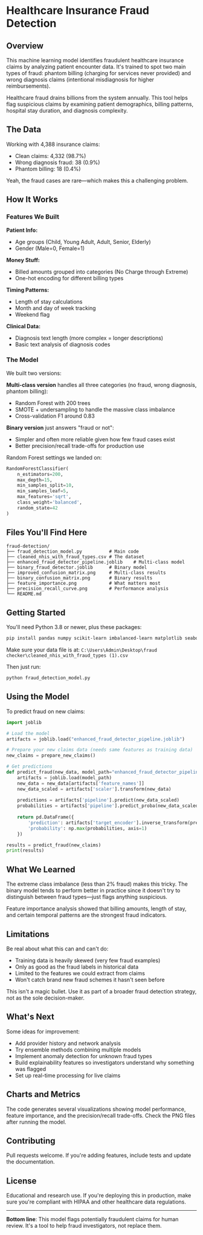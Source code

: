 # Healthcare Insurance Fraud Detection

## Overview

This machine learning model identifies fraudulent healthcare insurance claims by analyzing patient encounter data. It's trained to spot two main types of fraud: phantom billing (charging for services never provided) and wrong diagnosis claims (intentional misdiagnosis for higher reimbursements).

Healthcare fraud drains billions from the system annually. This tool helps flag suspicious claims by examining patient demographics, billing patterns, hospital stay duration, and diagnosis complexity.

## The Data

Working with 4,388 insurance claims:
- Clean claims: 4,332 (98.7%)
- Wrong diagnosis fraud: 38 (0.9%)
- Phantom billing: 18 (0.4%)

Yeah, the fraud cases are rare—which makes this a challenging problem.

## How It Works

### Features We Built

**Patient Info:**
- Age groups (Child, Young Adult, Adult, Senior, Elderly)
- Gender (Male=0, Female=1)

**Money Stuff:**
- Billed amounts grouped into categories (No Charge through Extreme)
- One-hot encoding for different billing types

**Timing Patterns:**
- Length of stay calculations
- Month and day of week tracking
- Weekend flag

**Clinical Data:**
- Diagnosis text length (more complex = longer descriptions)
- Basic text analysis of diagnosis codes

### The Model

We built two versions:

**Multi-class version** handles all three categories (no fraud, wrong diagnosis, phantom billing):
- Random Forest with 200 trees
- SMOTE + undersampling to handle the massive class imbalance
- Cross-validation F1 around 0.83

**Binary version** just answers "fraud or not":
- Simpler and often more reliable given how few fraud cases exist
- Better precision/recall trade-offs for production use

Random Forest settings we landed on:
```python
RandomForestClassifier(
    n_estimators=200,
    max_depth=15,
    min_samples_split=10,
    min_samples_leaf=5,
    max_features='sqrt',
    class_weight='balanced',
    random_state=42
)
```

## Files You'll Find Here

```
fraud-detection/
├── fraud_detection_model.py          # Main code
├── cleaned_nhis_with_fraud_types.csv # The dataset
├── enhanced_fraud_detector_pipeline.joblib    # Multi-class model
├── binary_fraud_detector.joblib      # Binary model
├── improved_confusion_matrix.png     # Multi-class results
├── binary_confusion_matrix.png       # Binary results
├── feature_importance.png            # What matters most
├── precision_recall_curve.png        # Performance analysis
└── README.md
```

## Getting Started

You'll need Python 3.8 or newer, plus these packages:

```bash
pip install pandas numpy scikit-learn imbalanced-learn matplotlib seaborn joblib
```

Make sure your data file is at: `C:\Users\Admin\Desktop\fraud checker\cleaned_nhis_with_fraud_types (1).csv`

Then just run:
```bash
python fraud_detection_model.py
```

## Using the Model

To predict fraud on new claims:

```python
import joblib

# Load the model
artifacts = joblib.load("enhanced_fraud_detector_pipeline.joblib")

# Prepare your new claims data (needs same features as training data)
new_claims = prepare_new_claims()

# Get predictions
def predict_fraud(new_data, model_path="enhanced_fraud_detector_pipeline.joblib"):
    artifacts = joblib.load(model_path)
    new_data = new_data[artifacts['feature_names']]
    new_data_scaled = artifacts['scaler'].transform(new_data)
    
    predictions = artifacts['pipeline'].predict(new_data_scaled)
    probabilities = artifacts['pipeline'].predict_proba(new_data_scaled)
    
    return pd.DataFrame({
        'prediction': artifacts['target_encoder'].inverse_transform(predictions),
        'probability': np.max(probabilities, axis=1)
    })

results = predict_fraud(new_claims)
print(results)
```

## What We Learned

The extreme class imbalance (less than 2% fraud) makes this tricky. The binary model tends to perform better in practice since it doesn't try to distinguish between fraud types—just flags anything suspicious.

Feature importance analysis showed that billing amounts, length of stay, and certain temporal patterns are the strongest fraud indicators.

## Limitations

Be real about what this can and can't do:
- Training data is heavily skewed (very few fraud examples)
- Only as good as the fraud labels in historical data
- Limited to the features we could extract from claims
- Won't catch brand new fraud schemes it hasn't seen before

This isn't a magic bullet. Use it as part of a broader fraud detection strategy, not as the sole decision-maker.

## What's Next

Some ideas for improvement:
- Add provider history and network analysis
- Try ensemble methods combining multiple models
- Implement anomaly detection for unknown fraud types
- Build explainability features so investigators understand why something was flagged
- Set up real-time processing for live claims

## Charts and Metrics

The code generates several visualizations showing model performance, feature importance, and the precision/recall trade-offs. Check the PNG files after running the model.

## Contributing

Pull requests welcome. If you're adding features, include tests and update the documentation.

## License

Educational and research use. If you're deploying this in production, make sure you're compliant with HIPAA and other healthcare data regulations.

---

**Bottom line**: This model flags potentially fraudulent claims for human review. It's a tool to help fraud investigators, not replace them.

